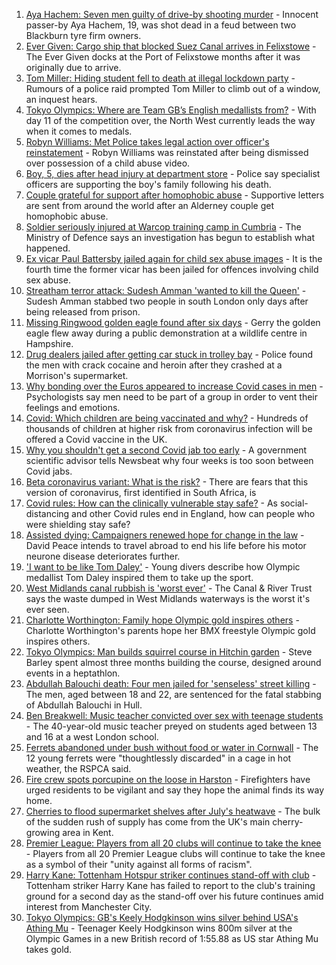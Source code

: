 1. [Aya Hachem: Seven men guilty of drive-by shooting murder](https://www.bbc.co.uk/news/uk-england-lancashire-58077841) - Innocent passer-by Aya Hachem, 19, was shot dead in a feud between two Blackburn tyre firm owners.
2. [Ever Given: Cargo ship that blocked Suez Canal arrives in Felixstowe](https://www.bbc.co.uk/news/uk-england-suffolk-58078100) - The Ever Given docks at the Port of Felixstowe months after it was originally due to arrive.
3. [Tom Miller: Hiding student fell to death at illegal lockdown party](https://www.bbc.co.uk/news/uk-england-nottinghamshire-58070838) - Rumours of a police raid prompted Tom Miller to climb out of a window, an inquest hears.
4. [Tokyo Olympics: Where are Team GB’s English medallists from?](https://www.bbc.co.uk/news/uk-england-58073305) - With day 11 of the competition over, the North West currently leads the way when it comes to medals.
5. [Robyn Williams: Met Police takes legal action over officer's reinstatement](https://www.bbc.co.uk/news/uk-england-london-58072822) - Robyn Williams was reinstated after being dismissed over possession of a child abuse video.
6. [Boy, 5, dies after head injury at department store](https://www.bbc.co.uk/news/uk-england-essex-58080163) - Police say specialist officers are supporting the boy's family following his death.
7. [Couple grateful for support after homophobic abuse](https://www.bbc.co.uk/news/world-europe-guernsey-58069185) - Supportive letters are sent from around the world after an Alderney couple get homophobic abuse.
8. [Soldier seriously injured at Warcop training camp in Cumbria](https://www.bbc.co.uk/news/uk-england-cumbria-58079731) - The Ministry of Defence says an investigation has begun to establish what happened.
9. [Ex vicar Paul Battersby jailed again for child sex abuse images](https://www.bbc.co.uk/news/uk-england-york-north-yorkshire-58072514) - It is the fourth time the former vicar has been jailed for offences involving child sex abuse.
10. [Streatham terror attack: Sudesh Amman 'wanted to kill the Queen'](https://www.bbc.co.uk/news/uk-england-london-58070758) - Sudesh Amman stabbed two people in south London only days after being released from prison.
11. [Missing Ringwood golden eagle found after six days](https://www.bbc.co.uk/news/uk-england-hampshire-58079321) - Gerry the golden eagle flew away during a public demonstration at a wildlife centre in Hampshire.
12. [Drug dealers jailed after getting car stuck in trolley bay](https://www.bbc.co.uk/news/uk-england-oxfordshire-58077099) - Police found the men with crack cocaine and heroin after they crashed at a Morrison's supermarket.
13. [Why bonding over the Euros appeared to increase Covid cases in men](https://www.bbc.co.uk/news/health-58015593) - Psychologists say men need to be part of a group in order to vent their feelings and emotions.
14. [Covid: Which children are being vaccinated and why?](https://www.bbc.co.uk/news/health-57888429) - Hundreds of thousands of children at higher risk from coronavirus infection will be offered a Covid vaccine in the UK.
15. [Why you shouldn't get a second Covid jab too early](https://www.bbc.co.uk/news/newsbeat-57682233) - A government scientific advisor tells Newsbeat why four weeks is too soon between Covid jabs.
16. [Beta coronavirus variant: What is the risk?](https://www.bbc.co.uk/news/health-55534727) - There are fears that this version of coronavirus, first identified in South Africa, is
17. [Covid rules: How can the clinically vulnerable stay safe?](https://www.bbc.co.uk/news/health-51997151) - As social-distancing and other Covid rules end in England, how can people who were shielding stay safe?
18. [Assisted dying: Campaigners renewed hope for change in the law](https://www.bbc.co.uk/news/uk-england-london-58014609) - David Peace intends to travel abroad to end his life before his motor neurone disease deteriorates further.
19. ['I want to be like Tom Daley'](https://www.bbc.co.uk/news/uk-england-devon-58069885) - Young divers describe how Olympic medallist Tom Daley inspired them to take up the sport.
20. [West Midlands canal rubbish is 'worst ever'](https://www.bbc.co.uk/news/uk-england-birmingham-58058733) - The Canal & River Trust says the waste dumped in West Midlands waterways is the worst it's ever seen.
21. [Charlotte Worthington: Family hope Olympic gold inspires others](https://www.bbc.co.uk/news/uk-england-manchester-58033770) - Charlotte Worthington's parents hope her BMX freestyle Olympic gold inspires others.
22. [Tokyo Olympics: Man builds squirrel course in Hitchin garden](https://www.bbc.co.uk/news/uk-england-beds-bucks-herts-58004533) - Steve Barley spent almost three months building the course, designed around events in a heptathlon.
23. [Abdullah Balouchi death: Four men jailed for 'senseless' street killing](https://www.bbc.co.uk/news/uk-england-humber-58078280) - The men, aged between 18 and 22, are sentenced for the fatal stabbing of Abdullah Balouchi in Hull.
24. [Ben Breakwell: Music teacher convicted over sex with teenage students](https://www.bbc.co.uk/news/uk-england-london-58072825) - The 40-year-old music teacher preyed on students aged between 13 and 16 at a west London school.
25. [Ferrets abandoned under bush without food or water in Cornwall](https://www.bbc.co.uk/news/uk-england-cornwall-58070520) - The 12 young ferrets were "thoughtlessly discarded" in a cage in hot weather, the RSPCA said.
26. [Fire crew spots porcupine on the loose in Harston](https://www.bbc.co.uk/news/uk-england-cambridgeshire-58071202) - Firefighters have urged residents to be vigilant and say they hope the animal finds its way home.
27. [Cherries to flood supermarket shelves after July's heatwave](https://www.bbc.co.uk/news/uk-england-kent-58076557) - The bulk of the sudden rush of supply has come from the UK's main cherry-growing area in Kent.
28. [Premier League: Players from all 20 clubs will continue to take the knee](https://www.bbc.co.uk/sport/football/58079081) - Players from all 20 Premier League clubs will continue to take the knee as a symbol of their "unity against all forms of racism".
29. [Harry Kane: Tottenham Hotspur striker continues stand-off with club](https://www.bbc.co.uk/sport/football/58068401) - Tottenham striker Harry Kane has failed to report to the club's training ground for a second day as the stand-off over his future continues amid interest from Manchester City.
30. [Tokyo Olympics: GB's Keely Hodgkinson wins silver behind USA's Athing Mu](https://www.bbc.co.uk/sport/olympics/58072231) - Teenager Keely Hodgkinson wins 800m silver at the Olympic Games in a new British record of 1:55.88 as US star Athing Mu takes gold.
